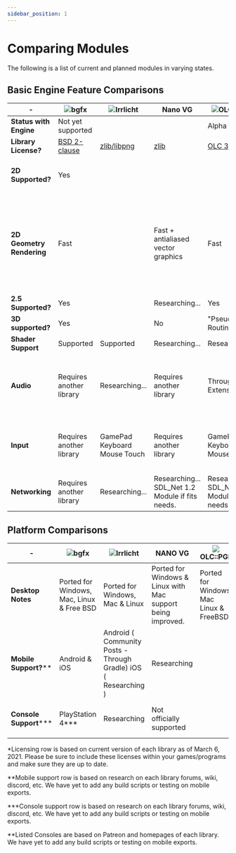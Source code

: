 ```yaml
---
sidebar_position: 1
---
```


# Comparing Modules

The following is a list of current and planned modules in varying states.

Basic Engine Feature Comparisons
--------------------------------

| - | ![](https://docs.gamepencil.net/wp-content/uploads/sites/6/2021/03/bgfx_img.png)bgfx | ![](https://docs.gamepencil.net/wp-content/uploads/sites/6/2021/03/irrlicht_logo.png)Irrlicht | Nano VG | ![](https://docs.gamepencil.net/wp-content/uploads/sites/6/2021/03/olc_pge_boxed.png)OLC::PGE | ![](https://docs.gamepencil.net/wp-content/uploads/sites/6/2021/03/raylib_logo.png)raylib | ![](https://docs.gamepencil.net/wp-content/uploads/sites/6/2021/03/SDL_logo.png)SDL 1.2 | ![](https://docs.gamepencil.net/wp-content/uploads/sites/6/2021/03/SDL_logo.png)SDL 2.x | ![](https://docs.gamepencil.net/wp-content/uploads/sites/6/2021/03/1200px-SFML_Logo.svg.png)SFML |
| --- | --- | --- | --- | --- | --- | --- | --- | --- |
| **Status with Engine** | Not yet supported |||Alpha Phase ||Not yet supported |Supported / default |Alpha Phase |
| **Library License?** |[BSD 2-clause](https://bkaradzic.github.io/bgfx/license.html) |[zlib/libpng](http://irrlicht.sourceforge.net/?page_id=294) |[zlib](https://github.com/memononen/nanovg/blob/master/LICENSE.txt) | [OLC 3](https://github.com/OneLoneCoder/olcPixelGameEngine/wiki/Licencing) | [zlib](https://github.com/raysan5/raylib/blob/master/LICENSE) |[GNU LGPL](http://libsdl.org/license.php) | [zlib](http://libsdl.org/license.php) |[zlib/png](https://www.sfml-dev.org/license.php) |
|**2D Supported?** |Yes |||||Yes, but sprite/image rotation disabled |Yes ||
|**2D Geometry Rendering** | Fast ||Fast + antialiased vector graphics | Fast | Fast + library based pipeline | Slow Software rendering |Points, Lines and Rectangles fast, but Circles pre-rendered and scaled Arcs made in real time Round rects made in real time | Fast |
|**2.5 Supported?**| Yes ||Researching... |Yes ||Not supported |Researching... ||
|**3D supported?** | Yes || No |"Pseudo3D Routines" |Yes |No |||
|**Shader Support** |Supported |Supported |Researching... |Researching... |Supported |Not Supported |Not Supported | Supported |
|**Audio** |Requires another library |Researching... |Requires another library |Through Extensions |Fully supported |Fully supported through SDL_Mixer 1.2, also room for alternatives |Fully supported through SDL_Mixer 2.0, also room for alternatives |Fully supported |
|**Input** |Requires another library |GamePad Keyboard Mouse Touch  |Requires another library |GamePad Keyboard Mouse Touch  |GamePad (4 Controllers MAX) |Keyboard Mouse | GamePad Keyboard Mouse Touch | GamePad Haptic Feedback Keyboard Mouse Touch | GamePad (8 Controllers MAX) Keyboard\n Mouse |
|**Networking** |Requires another library |Researching... |Researching... SDL_Net 1.2 Module if fits needs. | Researching... SDL_Net 2.0 Module if fits needs. |Researching...SFML Net Module if fits needs. | Researching... |

Platform Comparisons
--------------------

| - | ![](https://docs.gamepencil.net/wp-content/uploads/sites/6/2021/03/bgfx_img.png)bgfx | ![](https://docs.gamepencil.net/wp-content/uploads/sites/6/2021/03/irrlicht_logo.png)Irrlicht | NANO VG | ![](https://docs.gamepencil.net/wp-content/uploads/sites/6/2021/03/olc_pge_boxed.png)OLC::PGE | ![](https://docs.gamepencil.net/wp-content/uploads/sites/6/2021/03/raylib_logo.png)raylib | ![](https://docs.gamepencil.net/wp-content/uploads/sites/6/2021/03/SDL_logo.png)SDL 1.2 | ![](https://docs.gamepencil.net/wp-content/uploads/sites/6/2021/03/SDL_logo.png)SDL 2.x | ![](https://docs.gamepencil.net/wp-content/uploads/sites/6/2021/03/1200px-SFML_Logo.svg.png)SFML |
| --- | --- | --- | --- | --- | --- | --- | --- | --- |
|**Desktop Notes** |Ported for Windows, Mac, Linux & Free BSD |Ported for Windows, Mac & Linux |Ported for Windows & Linux with Mac support being improved. |Ported for Windows, Mac Linux & FreeBSD |Ported for Windows, Mac & Linux |
|**Mobile Support?**** |Android & iOS |Android ( Community Posts - Through Gradle) iOS ( Researching ) |Researching  ||Android Support iOS ( Researching) |Researching | Android & iOS | Researching |
|**Console Support***** |PlayStation 4*** |Researching |Not officially supported ||||Researching Nintendo Switch supported*** |Researching |

*Licensing row is based on current version of each library as of March 6, 2021. Please be sure to include these licenses within your games/programs and make sure they are up to date.

**Mobile support row is based on research on each library forums, wiki, discord, etc. We have yet to add any build scripts or testing on mobile exports.

***Console support row is based on research on each library forums, wiki, discord, etc. We have yet to add any build scripts or testing on mobile exports.

**Listed Consoles are based on Patreon and homepages of each library. We have yet to add any build scripts or testing on mobile exports.

